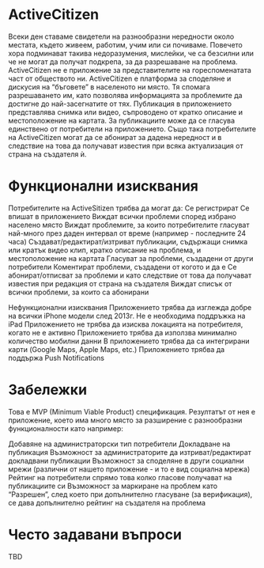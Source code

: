 # ActiveCitizen

Всеки ден ставаме свидетели на разнообразни нередности около местата, където живеем, работим, учим или си почиваме. Повечето хора подминават такива недоразумения, мислейки, че са безсилни или че не могат да получат подкрепа, за да разрешаване на проблема. ActiveCitizen не е приложение за представителите на гореспоменатата част от обществото ни. ActiveCitizen е платформа за споделяне и дискусия на “бъговете” в населеното ни място. Тя спомага разрешаването им, като позволява информацията за проблемите да достигне до най-засегнатите от тях. Публикация в приложението представлява снимка или видео, съпроводено от кратко описание и местоположение на картата. За публикациите може да се гласува единствено от потребители на приложението. Също така потребителите на ActiveCitizen могат да се абонират за дадена нередност и в следствие на това да получават известия при всяка актуализация от страна на създателя ѝ.

# Функционални изисквания

Потребителите на ActiveSitizen трябва да могат да:
Се регистрират
Се впишат в приложението
Виждат всички проблеми според избрано населено място
Виждат проблемите, за които потребителите гласуват най-много през даден интервал от време (например - последните 24 часа)
Създават/редактират/изтриват публикации, съдържащи снимка или кратък видео клип, кратко описание на проблема, и местоположение на картата
Гласуват за проблеми, създадени от други потребители
Коментират проблеми, създадени от когото и да е
Се абонират/отписват за проблеми и като следствие от това да получават известия при редакция от страна на създателя
Виждат списък от всички проблеми, за които са абонирани

Нефункционални изисквания
Приложението трябва да изглежда добре на всички iPhone модели след 2013г. Не е необходима поддръжка на iPad
Приложението не трябва да изисква локацията на потребителя, когато не е активно
Приложението трябва да използва минимално количество мобилни данни
В приложението трябва да са интегрирани карти (Google Maps, Apple Maps, etc.)
Приложението трябва да поддържа Push Notifications


# Забележки

Това е MVP (Minimum Viable Product) спецификация. Резултатът от нея е приложение, което има много място за разширение с разнообразни функционалности като например:

Добавяне на администраторски тип потребители
Докладване на публикация
Възможност за администраторите да изтриват/редактират докладвани публикации
Възможност за споделяне в други социални мрежи (различни от нашето приложение - и то е вид социална мрежа)
Рейтинг на потребители спрямо това колко гласове получават на публикациите си
Възможност за маркиране на проблем като “Разрешен”, след което при допълнително гласуване (за верификация), се дава допълнително рейтинг на създателя на проблема


# Често задавани въпроси

TBD